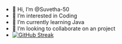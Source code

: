 - 👋 Hi, I’m @Suvetha-50
- 👀 I’m interested in Coding
- 🌱 I’m currently learning Java
- 💞️ I’m looking to collaborate on an project
- [![GitHub Streak](https://streak-stats.demolab.com/?user=Suvetha-50)](https://git.io/streak-stats)


<!---
Suvetha-50/Suvetha-50 is a ✨ special ✨ repository because its `README.md` (this file) appears on your GitHub profile.
You can click the Preview link to take a look at your changes.
--->
